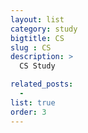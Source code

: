 ```yaml
---
layout: list
category: study
bigtitle: CS
slug : CS
description: >
  CS Study

related_posts:
  -
list: true
order: 3
---
```

